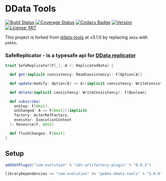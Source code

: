 # DData Tools
[![Build Status](https://github.com/evolution-gaming/pekko-ddata-tools/workflows/CI/badge.svg)](https://github.com/evolution-gaming/pekko-ddata-tools/actions?query=workflow%3ACI)
[![Coverage Status](https://coveralls.io/repos/github/evolution-gaming/pekko-ddata-tools/badge.svg?branch=master)](https://coveralls.io/github/evolution-gaming/pekko-ddata-tools?branch=master)
[![Codacy Badge](https://api.codacy.com/project/badge/Grade/91f43a46edcf44e7829e4ef10aae3ba1)](https://www.codacy.com/app/evolution-gaming/pekko-ddata-tools?utm_source=github.com&amp;utm_medium=referral&amp;utm_content=evolution-gaming/pekko-ddata-tools&amp;utm_campaign=Badge_Grade)
[![Version](https://img.shields.io/badge/version-click-blue)](https://evolution.jfrog.io/artifactory/api/search/latestVersion?g=com.evolutiongaming&a=pekko-ddata-tools_2.13&repos=public)
[![License: MIT](https://img.shields.io/badge/License-MIT-yellowgreen.svg)](https://opensource.org/licenses/MIT)

This project is forked from [ddata-tools](https://github.com/evolution-gaming/ddata-tools/) at v3.1.0 by replacing `akka` with `pekko`. 

### SafeReplicator - is a typesafe api for [DData replicator](https://pekko.apache.org/docs/pekko/current/typed/distributed-data.html)

```scala
trait SafeReplicator[F[_], A <: ReplicatedData] {

  def get(implicit consistency: ReadConsistency): F[Option[A]]

  def update(modify: Option[A] => A)(implicit consistency: WriteConsistency): F[Unit]

  def delete(implicit consistency: WriteConsistency): F[Boolean]

  def subscribe(
    onStop: F[Unit],
    onChanged: A => F[Unit])(implicit
    factory: ActorRefFactory,
    executor: ExecutionContext
  ): Resource[F, Unit]

  def flushChanges: F[Unit]
}
```

## Setup

```scala
addSbtPlugin("com.evolution" % "sbt-artifactory-plugin" % "0.0.2")

libraryDependencies += "com.evolution" %% "pekko-ddata-tools" % "1.0.0"
```
